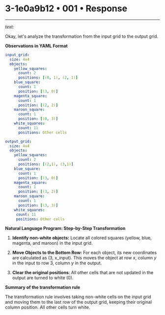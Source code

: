 # 3-1e0a9b12 • 001 • Response

---

*text:*

Okay, let's analyze the transformation from the input grid to the output grid.

**Observations in YAML Format**

```yaml
input_grid:
  size: 4x4
  objects:
    yellow_squares:
      count: 2
      positions: [(0, 1), (2, 1)]
    blue_square:
      count: 1
      position: [(3, 0)]
    magenta_square:
      count: 1
      position: [(2, 2)]
    maroon_square:
      count: 1
      position: [(0, 3)]
    white_squares:
      count: 11
      positions: Other cells

output_grid:
  size: 4x4
  objects:
    yellow_squares:
      count: 2
      positions: [(2,1), (3,1)]
    blue_square:
      count: 1
      position: [(3, 0)]
    magenta_square:
      count: 1
      position: [(3, 2)]
    maroon_square:
      count: 1
      position: [(3, 3)]
    white_squares:
     count: 11
     positions: Other cells
```

**Natural Language Program: Step-by-Step Transformation**

1.  **Identify non-white objects:** Locate all colored squares (yellow, blue, magenta, and maroon) in the input grid.

2.  **Move Objects to the Bottom Row:** For each object, its new coordinates are calculated as (3, x\_input). This moves the object at row *x*, column *y* in the input to row 3, column *y* in the output.

3.  **Clear the original positions**: All other cells that are not updated in the output are turned to white (0).

**Summary of the transformation rule**

The transformation rule involves taking non-white cells on the input grid and moving them to the last row of the output grid, keeping their original column position. All other cells turn white.

